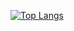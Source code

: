 [![Top Langs](https://github-readme-stats.vercel.app/api/top-langs/?username=authand&theme=gruvbox)](https://github.com/anuraghazra/github-readme-stats)
